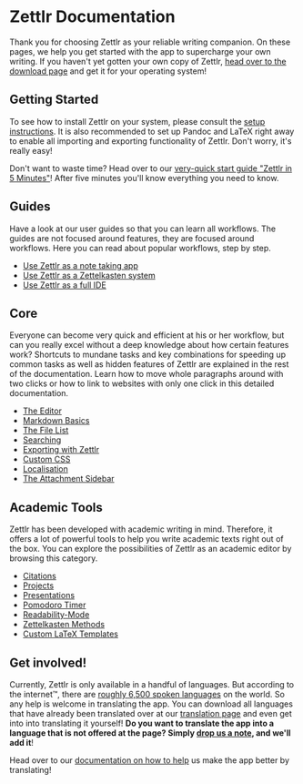 # Zettlr Documentation

Thank you for choosing Zettlr as your reliable writing companion. On these pages, we help you get started with the app to supercharge your own writing. If you haven't yet gotten your own copy of Zettlr, [head over to the download page](https://www.zettlr.com/download) and get it for your operating system!

## Getting Started

To see how to install Zettlr on your system, please consult the [setup instructions](install.md). It is also recommended to set up Pandoc and LaTeX right away to enable all importing and exporting functionality of Zettlr. Don't worry, it's really easy!

Don't want to waste time? Head over to our [very-quick start guide "Zettlr in 5 Minutes"](5-minutes.md)! After five minutes you'll know everything you need to know.

## Guides

Have a look at our user guides so that you can learn all workflows. The guides are not focused around features, they are focused around workflows. Here you can read about popular workflows, step by step.

* [Use Zettlr as a note taking app](guides/guide-notes.md)
* [Use Zettlr as a Zettelkasten system](guides/guide-zettelkasten.md)
* [Use Zettlr as a full IDE](guides/guide-ide.md)

## Core

Everyone can become very quick and efficient at his or her workflow, but can you really excel without a deep knowledge about how certain features work? Shortcuts to mundane tasks and key combinations for speeding up common tasks as well as hidden features of Zettlr are explained in the rest of the documentation. Learn how to move whole paragraphs around with two clicks or how to link to websites with only one click in this detailed documentation.

* [The Editor](core/editor.md)
* [Markdown Basics](reference/markdown-basics.md)
* [The File List](core/file-list.md)
* [Searching](core/search.md)
* [Exporting with Zettlr](core/export.md)
* [Custom CSS](core/custom-css.md)
* [Localisation](core/localisation.md)
* [The Attachment Sidebar](core/attachments.md)

## Academic Tools

Zettlr has been developed with academic writing in mind. Therefore, it offers a lot of powerful tools to help you write academic texts right out of the box. You can explore the possibilities of Zettlr as an academic editor by browsing this category.

* [Citations](academic/citations.md)
* [Projects](academic/projects.md)
* [Presentations](academic/presentations.md)
* [Pomodoro Timer](academic/pomodoro.md)
* [Readability-Mode](academic/readability.md)
* [Zettelkasten Methods](academic/zkn-method.md)
* [Custom LaTeX Templates](academic/custom-templates.md)

## Get involved!

Currently, Zettlr is only available in a handful of languages. But according to the internet™, there are [roughly 6,500 spoken languages](https://www.infoplease.com/askeds/how-many-spoken-languages) on the world. So any help is welcome in translating the app. You can download all languages that have already been translated over at our [translation page](https://translate.zettlr.com/) and even get into into translating it yourself! **Do you want to translate the app into a language that is not offered at the page? Simply [drop us a note](mailto:info@zettlr.com), and we'll add it**!

Head over to our [documentation on how to help](get-involved.md) us make the app better by translating!
